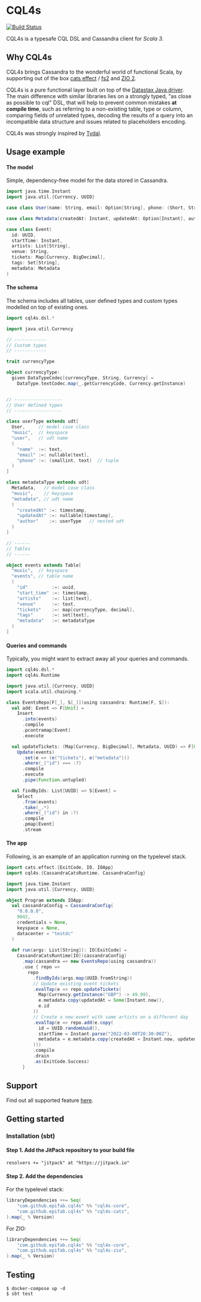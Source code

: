 # CQL4s

[![Build Status](https://app.travis-ci.com/epifab/cql4s.svg?branch=main)](https://app.travis-ci.com/epifab/cql4s)

CQL4s is a typesafe CQL DSL and Cassandra client for *Scala 3*.


## Why CQL4s

CQL4s brings Cassandra to the wonderful world of functional Scala,
by supporting out of the box [cats effect](https://typelevel.org/cats-effect) / [fs2](https://fs2.io/)
and [ZIO 2](https://zio.dev/).

CQL4s is a pure functional layer built on top of the [Datastax Java driver](https://github.com/datastax/java-driver).  
The main difference with similar libraries lies on a strongly typed, "as close as possible to cql" DSL,
that will help to prevent common mistakes **at compile time**, such as 
referring to a non-existing table, type or column,
comparing fields of unrelated types, 
decoding the results of a query into an incompatible data structure
and issues related to placeholders encoding.

CQL4s was strongly inspired by [Tydal](https://github.com/epifab/tydal3).



## Usage example

#### The model

Simple, dependency-free model for the data stored in Cassandra.

```scala
import java.time.Instant
import java.util.{Currency, UUID}

case class User(name: String, email: Option[String], phone: (Short, String))

case class Metadata(createdAt: Instant, updatedAt: Option[Instant], author: User)

case class Event(
  id: UUID,
  startTime: Instant,
  artists: List[String],
  venue: String,
  tickets: Map[Currency, BigDecimal],
  tags: Set[String],
  metadata: Metadata
)
```

#### The schema

The schema includes all tables, user defined types and custom types modelled on top of existing ones.

```scala
import cql4s.dsl.*

import java.util.Currency

// ------------
// Custom types
// ------------

trait currencyType

object currencyType:
  given DataTypeCodec[currencyType, String, Currency] = 
    DataType.textCodec.map(_.getCurrencyCode, Currency.getInstance)


// ------------------
// User defined types
// ------------------

class userType extends udt[
  User,     // model case class
  "music",  // keyspace
  "user",   // udt name
  (
    "name"  :=: text,
    "email" :=: nullable[text],
    "phone" :=: (smallint, text)  // tuple
  )
]

class metadataType extends udt[
  Metadata,   // model case class
  "music",    // keyspace
  "metadata", // udt name
  (
    "createdAt" :=: timestamp,
    "updatedAt" :=: nullable[timestamp],
    "author"    :=: userType   // nested udt
  )
]

// ------
// Tables
// ------

object events extends Table[
  "music",  // keyspace
  "events", // table name
  (
    "id"         :=: uuid,
    "start_time" :=: timestamp,
    "artists"    :=: list[text],
    "venue"      :=: text,
    "tickets"    :=: map[currencyType, decimal],
    "tags"       :=: set[text],
    "metadata"   :=: metadataType
  )
]
```

#### Queries and commands

Typically, you might want to extract away all your queries and commands.

```scala
import cql4s.dsl.*
import cql4s.Runtime

import java.util.{Currency, UUID}
import scala.util.chaining.*

class EventsRepo[F[_], S[_]](using cassandra: Runtime[F, S]):
  val add: Event => F[Unit] =
    Insert
      .into(events)
      .compile
      .pcontramap[Event]
      .execute

  val updateTickets: (Map[Currency, BigDecimal], Metadata, UUID) => F[Unit] =
    Update(events)
      .set(e => (e("tickets"), e("metadata")))
      .where(_("id") === :?)
      .compile
      .execute
      .pipe(Function.untupled)

  val findByIds: List[UUID] => S[Event] =
    Select
      .from(events)
      .take(_.*)
      .where(_("id") in :?)
      .compile
      .pmap[Event]
      .stream
```

#### The app

Following, is an example of an application running on the typelevel stack.

```scala
import cats.effect.{ExitCode, IO, IOApp}
import cql4s.{CassandraCatsRuntime, CassandraConfig}

import java.time.Instant
import java.util.{Currency, UUID}

object Program extends IOApp:
  val cassandraConfig = CassandraConfig(
    "0.0.0.0",
    9042,
    credentials = None,
    keyspace = None,
    datacenter = "testdc"
  )
  
  def run(args: List[String]): IO[ExitCode] =
    CassandraCatsRuntime[IO](cassandraConfig)
      .map(cassandra => new EventsRepo(using cassandra))
      .use { repo =>
        repo
          .findByIds(args.map(UUID.fromString))
          // Update existing event tickets
          .evalTap(e => repo.updateTickets(
            Map(Currency.getInstance("GBP") -> 49.99),
            e.metadata.copy(updatedAt = Some(Instant.now)),
            e.id
          ))
          // Create a new event with same artists on a different day
          .evalTap(e => repo.add(e.copy(
            id = UUID.randomUuid(),
            startTime = Instant.parse("2022-03-08T20:30:00Z"),
            metadata = e.metadata.copy(createdAt = Instant.now, updatedAt = None)
          )))
          .compile
          .drain
          .as(ExitCode.Success)
      }
```

## Support

Find out all supported feature [here](SUPPORT.md).


## Getting started

### Installation (sbt)

#### Step 1. Add the JitPack repository to your build file

    resolvers += "jitpack" at "https://jitpack.io"


#### Step 2. Add the dependencies

For the typelevel stack:

```scala
libraryDependencies ++= Seq(
    "com.github.epifab.cql4s" %% "cql4s-core",
    "com.github.epifab.cql4s" %% "cql4s-cats",
).map(_ % Version)
```

For ZIO:

```scala
libraryDependencies ++= Seq(
    "com.github.epifab.cql4s" %% "cql4s-core",
    "com.github.epifab.cql4s" %% "cql4s-zio",
).map(_ % Version)
```


## Testing

```shell
$ docker-compose up -d
$ sbt test
```

